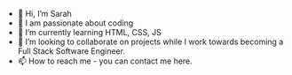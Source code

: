 - 👋 Hi, I’m Sarah
- 👀 I am passionate about coding
- 🌱 I’m currently learning HTML, CSS, JS
- 💞️ I’m looking to collaborate on projects while I work towards becoming a Full Stack Software Engineer.
- 📫 How to reach me - you can contact me here.

<!---
Zasmai/Zasmai is a ✨ special ✨ repository because its `README.md` (this file) appears on your GitHub profile.
You can click the Preview link to take a look at your changes.
--->
